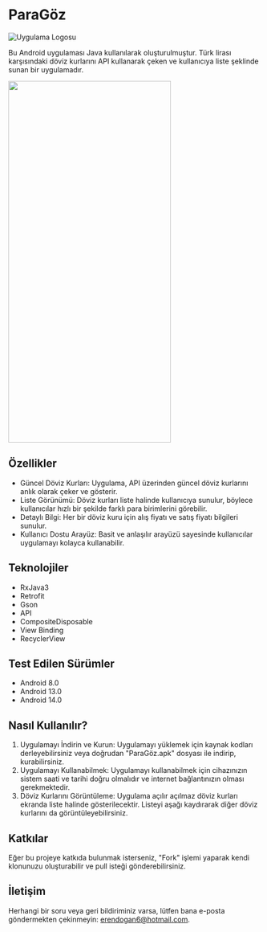 # ParaGöz

![Uygulama Logosu](https://i.hizliresim.com/kkjqrd9.png)

Bu Android uygulaması Java kullanılarak oluşturulmuştur. Türk lirası karşısındaki döviz kurlarını API kullanarak çeken ve kullanıcıya liste şeklinde sunan bir uygulamadır.

<img src="https://i.hizliresim.com/asoau96.png" alt0="Logo" width="324" height="720">

## Özellikler

- Güncel Döviz Kurları: Uygulama, API üzerinden güncel döviz kurlarını anlık olarak çeker ve gösterir.
- Liste Görünümü: Döviz kurları liste halinde kullanıcıya sunulur, böylece kullanıcılar hızlı bir şekilde farklı para birimlerini görebilir.
- Detaylı Bilgi: Her bir döviz kuru için alış fiyatı ve satış fiyatı bilgileri sunulur.
- Kullanıcı Dostu Arayüz: Basit ve anlaşılır arayüzü sayesinde kullanıcılar uygulamayı kolayca kullanabilir.

## Teknolojiler
- RxJava3
- Retrofit
- Gson
- API
- CompositeDisposable
- View Binding
- RecyclerView

## Test Edilen Sürümler
- Android 8.0
- Android 13.0
- Android 14.0

## Nasıl Kullanılır?

1. Uygulamayı İndirin ve Kurun: Uygulamayı yüklemek için kaynak kodları derleyebilirsiniz veya doğrudan "ParaGöz.apk" dosyası ile indirip, kurabilirsiniz.
2. Uygulamayı Kullanabilmek: Uygulamayı kullanabilmek için cihazınızın sistem saati ve tarihi doğru olmalıdır ve internet bağlantınızın olması gerekmektedir.
3. Döviz Kurlarını Görüntüleme: Uygulama açılır açılmaz döviz kurları ekranda liste halinde gösterilecektir. Listeyi aşağı kaydırarak diğer döviz kurlarını da görüntüleyebilirsiniz.

## Katkılar

Eğer bu projeye katkıda bulunmak isterseniz, "Fork" işlemi yaparak kendi klonunuzu oluşturabilir ve pull isteği gönderebilirsiniz.

## İletişim

Herhangi bir soru veya geri bildiriminiz varsa, lütfen bana e-posta göndermekten çekinmeyin: [erendogan6@hotmail.com](mailto:erendogan6@hotmail.com).
